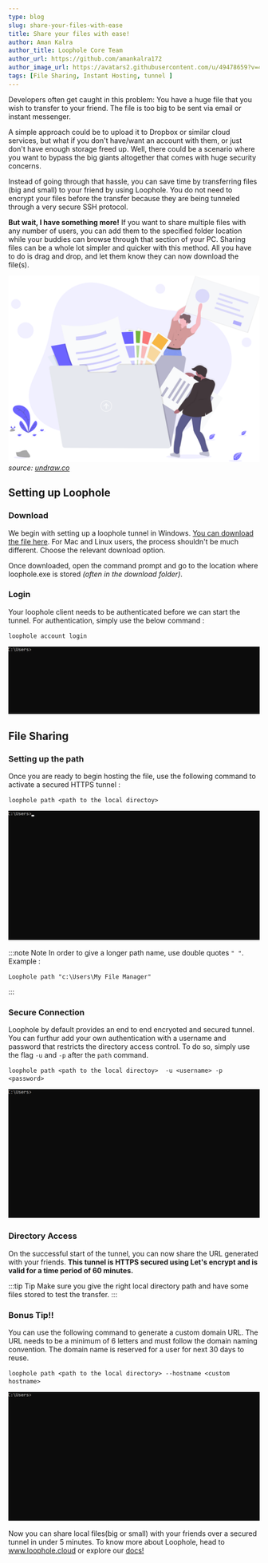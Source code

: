 ```yaml
---
type: blog
slug: share-your-files-with-ease
title: Share your files with ease! 
author: Aman Kalra
author_title: Loophole Core Team
author_url: https://github.com/amankalra172
author_image_url: https://avatars2.githubusercontent.com/u/49478659?v=4
tags: [File Sharing, Instant Hosting, tunnel ]
---
```


Developers often get caught in this problem: You have a huge file that you wish to transfer to your friend. The file is too big to be sent via email or instant messenger. 

<!-- truncate -->

A simple approach could be to upload it to Dropbox or similar cloud services, but what if you don't have/want an account with them, or just don't have enough storage freed up. Well, there could be a scenario where you want to bypass the big giants altogether that comes with huge security concerns. 


Instead of going through that hassle, you can save time by transferring files (big and small) to your friend by using Loophole. You do not need to encrypt your files before the transfer because they are being tunneled through a very secure SSH protocol.

**But wait, I have something more!** If you want to share multiple files with any number of users, you can add them to the specified folder location while your buddies can browse through that section of your PC. Sharing files can be a whole lot simpler and quicker with this method. All you have to do is drag and drop, and let them know they can now download the file(s).

![filesharing](\img\blog\2020\undraw_upload_87y9.svg)
*source: [undraw.co](https://undraw.co)*

## Setting up Loophole

### Download

We begin with setting up a loophole tunnel in Windows. [You can download the file here](/downloads). For Mac and Linux users, the process shouldn't be much different. Choose the relevant download option. 

Once downloaded, open the command prompt and go to the location where loophole.exe is stored *(often in the download folder)*.

### Login

Your loophole client needs to be authenticated before we can start the tunnel. For authentication, simply use the below command :

```
loophole account login
```

![Login](/img/blog/2020/loophole_12_login.gif)

## File Sharing

### Setting up the path

Once you are ready to begin hosting the file, use the following command to activate a secured HTTPS tunnel :

```
loophole path <path to the local directoy> 
```

![Login](/img/blog/2020/loophole_12_path.gif)

:::note Note
In order to give a longer path name, use double quotes ```" "```. Example : 
```
Loophole path "c:\Users\My File Manager" 
```
:::


### Secure Connection

Loophole by default provides an end to end encryoted and secured tunnel. You can furthur add your own authentication with a username and password that restricts the directory access control. To do so, simply use the flag ```-u``` and ```-p``` after the ```path``` command.

```
loophole path <path to the local directoy>  -u <username> -p <password>
```

![Login](/img/blog/2020/loophole_12_path_auth.gif)

### Directory Access

On the successful start of the tunnel, you can now share the URL generated with your friends. **This tunnel is HTTPS secured using Let's encrypt and is valid for a time period of 60 minutes.**

:::tip Tip
Make sure you give the right local directory path and have some files stored to test the transfer.
:::


### Bonus Tip!!

You can use the following command to generate a custom domain URL. The URL needs to be a minimum of 6 letters and must follow the domain naming convention. The domain name is reserved for a user for next 30 days to reuse.

``` 
loophole path <path to the local directory> --hostname <custom hostname>
```
![Login](/img/blog/2020/loophole_12_path_domain.gif)


Now you can share local files(big or small) with your friends over a secured tunnel in under 5 minutes. To know more about Loophole, head to www.loophole.cloud or explore our [docs!](/docs)
